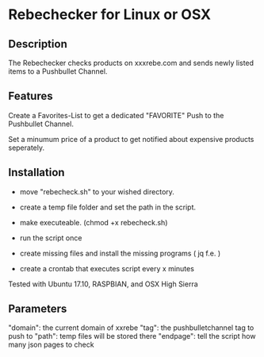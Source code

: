 # Rebechecker for Linux or OSX

## Description

The Rebechecker checks products on xxxrebe.com and sends newly listed items to a Pushbullet Channel.

## Features

Create a Favorites-List to get a dedicated "FAVORITE" Push to the Pushbullet Channel.

Set a minumum price of a product to get notified about expensive products seperately.

## Installation

- move "rebecheck.sh" to your wished directory.

- create a temp file folder and set the path in the script.

- make executeable. (chmod +x rebecheck.sh)

- run the script once

- create missing files and install the missing programs ( jq f.e. )

- create a crontab that executes script every x minutes

Tested with Ubuntu 17.10, RASPBIAN, and OSX High Sierra

## Parameters

"domain": the current domain of xxrebe
"tag": the pushbulletchannel tag to push to
"path": temp files will be stored there
"endpage": tell the script how many json pages to check 
